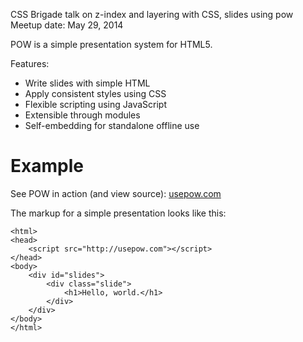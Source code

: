 CSS Brigade talk on z-index and layering with CSS, slides using pow
Meetup date: May 29, 2014

POW is a simple presentation system for HTML5.

Features:

 * Write slides with simple HTML
 * Apply consistent styles using CSS
 * Flexible scripting using JavaScript
 * Extensible through modules
 * Self-embedding for standalone offline use

# Example

See POW in action (and view source): [usepow.com](http://usepow.com)

The markup for a simple presentation looks like this:

    <html>
    <head>
        <script src="http://usepow.com"></script>
    </head>
    <body>
        <div id="slides">
            <div class="slide">
                <h1>Hello, world.</h1>
            </div>
        </div>
    </body>
    </html>

